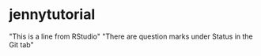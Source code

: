 # jennytutorial
"This is a line from RStudio"
"There are question marks under Status in the Git tab"
